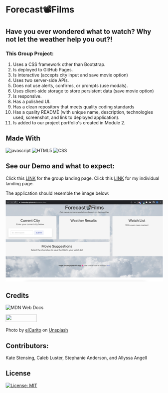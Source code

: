 # Forecast📽️Films

## Have you ever wondered what to watch? Why not let the weather help you out?!
### This Group Project:
1. Uses a CSS framework other than Bootstrap.
2. Is deployed to GitHub Pages.
3. Is interactive (accepts city input and save movie option)
4. Uses two server-side APIs.
5. Does not use alerts, confirms, or prompts (use modals).
6. Uses client-side storage to store persistent data (save movie option)
7. Is responsive.
8. Has a polished UI.
9. Has a clean repository that meets quality coding standards
10. Has a quality README (with unique name, description, technologies used, screenshot, and link to deployed application).
11. Is added to our project portfolio's created in Module 2.

## Made With
![javascript](https://img.shields.io/badge/JavaScript-F7DF1E?style=for-the-badge&logo=javascript&logoColor=black) ![HTML5](https://img.shields.io/badge/html5-%23E34F26.svg?style=for-the-badge&logo=html5&logoColor=white) ![CSS](https://img.shields.io/badge/CSS3-1572B6?style=for-the-badge&logo=css3&logoColor=white)

<!-- comment -->

## See our Demo and what to expect:

Click this [LINK](https://kstensing.github.io/fantastic-four/) for the group landing page.
Click this [LINK](https://allyssaangell.github.io/forecast-films/) for my individual landing page.

The application should resemble the image below:

<img width="1355" alt="Forecast Films" src="assets/images/ForecastFilms02.09.png">

## Credits

![MDN Web Docs](https://img.shields.io/badge/MDN_Web_Docs-black?style=for-the-badge&logo=mdnwebdocs&logoColor=white)

<img src="https://bulma.io/images/made-with-bulma.png" width="100" height="24"/>

Photo by <a href="https://unsplash.com/@elcarito?utm_source=unsplash&utm_medium=referral&utm_content=creditCopyText">elCarito</a> on <a href="https://unsplash.com/s/photos/cloud?utm_source=unsplash&utm_medium=referral&utm_content=creditCopyText">Unsplash</a>
    
## Contributors:
Kate Stensing, Caleb Luster, Stephanie Anderson, and Allyssa Angell

## License

[![License: MIT](https://img.shields.io/badge/License-MIT-yellow.svg)](https://opensource.org/licenses/MIT)

<!--
[![ForTheBadge built-with-swag](http://ForTheBadge.com/images/badges/built-with-swag.svg)](https://GitHub.com/Naereen/)[![ForTheBadge makes-people-smile](http://ForTheBadge.com/images/badges/makes-people-smile.svg)](http://ForTheBadge.com)
-->